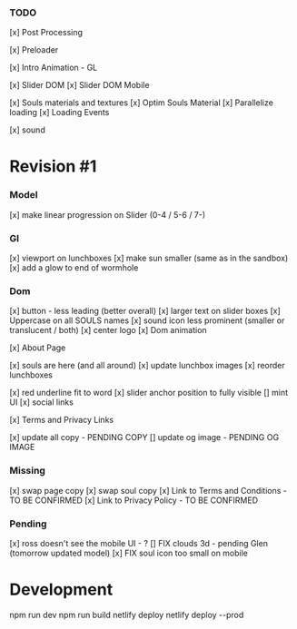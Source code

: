 ### TODO

[x] Post Processing

[x] Preloader

[x] Intro Animation - GL

[x] Slider DOM
[x] Slider DOM Mobile

[x] Souls materials and textures
[x] Optim Souls Material
[x] Parallelize loading
[x] Loading Events

[x] sound

# Revision #1

### Model

[x] make linear progression on Slider (0-4 / 5-6 / 7-)

### Gl

[x] viewport on lunchboxes
[x] make sun smaller (same as in the sandbox)
[x] add a glow to end of wormhole

### Dom

[x] button - less leading (better overall)
[x] larger text on slider boxes
[x] Uppercase on all SOULS names
[x] sound icon less prominent (smaller or translucent / both)
[x] center logo
[x] Dom animation

[x] About Page

[x] souls are here (and all around)
[x] update lunchbox images
[x] reorder lunchboxes

[x] red underline fit to word
[x] slider anchor position to fully visible
[] mint UI
[x] social links

[x] Terms and Privacy Links

[x] update all copy - PENDING COPY
[] update og image - PENDING OG IMAGE

### Missing

[x] swap page copy
[x] swap soul copy
[x] Link to Terms and Conditions - TO BE CONFIRMED
[x] Link to Privacy Policy - TO BE CONFIRMED

### Pending

[x] ross doesn't see the mobile UI - ?
[] FIX clouds 3d - pending Glen (tomorrow updated model)
[x] FIX soul icon too small on mobile

# Development

npm run dev
npm run build
netlify deploy
netlify deploy --prod
